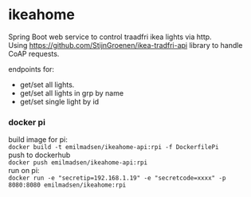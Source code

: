 # ikeahome
Spring Boot web service to control traadfri ikea lights via http.   
Using https://github.com/StijnGroenen/ikea-tradfri-api library to handle CoAP requests.

endpoints for:

   - get/set all lights.
   - get/set all lights in grp by name
   - get/set single light by id

### docker pi
build image for pi:  
```docker build -t emilmadsen/ikeahome-api:rpi -f DockerfilePi ```  
push to dockerhub   
```docker push emilmadsen/ikeahome-api:rpi```   
run on pi:  
```docker run -e "secretip=192.168.1.19" -e "secretcode=xxxx" -p 8080:8080 emilmadsen/ikeahome:rpi```
